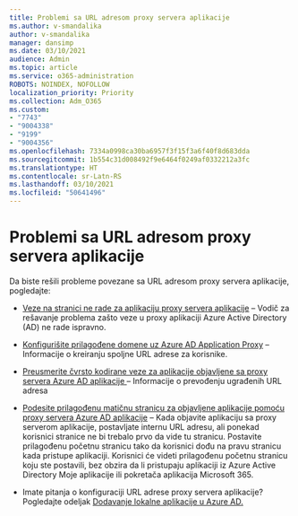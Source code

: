 ```yaml
---
title: Problemi sa URL adresom proxy servera aplikacije
ms.author: v-smandalika
author: v-smandalika
manager: dansimp
ms.date: 03/10/2021
audience: Admin
ms.topic: article
ms.service: o365-administration
ROBOTS: NOINDEX, NOFOLLOW
localization_priority: Priority
ms.collection: Adm_O365
ms.custom:
- "7743"
- "9004338"
- "9199"
- "9004356"
ms.openlocfilehash: 7334a0998ca30ba6957f3f15f3a6f40f8d683dda
ms.sourcegitcommit: 1b554c31d008492f9e6464f0249af0332212a3fc
ms.translationtype: HT
ms.contentlocale: sr-Latn-RS
ms.lasthandoff: 03/10/2021
ms.locfileid: "50641496"
---
```

# <a name="application-proxy-url-issues"></a>Problemi sa URL adresom proxy servera aplikacije

Da biste rešili probleme povezane sa URL adresom proxy servera aplikacije, pogledajte:

- [Veze na stranici ne rade za aplikaciju proxy servera aplikacije](https://docs.microsoft.com/azure/active-directory/manage-apps/application-proxy-page-links-broken-problem)  – Vodič za rešavanje problema zašto veze u proxy aplikaciji Azure Active Directory (AD) ne rade ispravno.

- [Konfigurišite prilagođene domene uz Azure AD Application Proxy](https://docs.microsoft.com/azure/active-directory/manage-apps/application-proxy-configure-custom-domain)  – Informacije o kreiranju spoljne URL adrese za korisnike.

- [Preusmerite čvrsto kodirane veze za aplikacije objavljene sa proxy servera Azure AD aplikacije ](https://docs.microsoft.com/azure/active-directory/manage-apps/application-proxy-configure-hard-coded-link-translation)  – Informacije o prevođenju ugrađenih URL adresa

- [Podesite prilagođenu matičnu stranicu za objavljene aplikacije pomoću proxy servera Azure AD aplikacije](https://docs.microsoft.com/azure/active-directory/manage-apps/application-proxy-configure-custom-home-page#change-the-home-page-in-the-azure-portal) – Kada objavite aplikaciju sa proxy serverom aplikacije, postavljate internu URL adresu, ali ponekad korisnici stranice ne bi trebalo prvo da vide tu stranicu. Postavite prilagođenu početnu stranicu tako da korisnici dođu na pravu stranicu kada pristupe aplikaciji. Korisnici će videti prilagođenu početnu stranicu koju ste postavili, bez obzira da li pristupaju aplikaciji iz Azure Active Directory Moje aplikacije ili pokretača aplikacija Microsoft 365.

- Imate pitanja o konfiguraciji URL adrese proxy servera aplikacije? Pogledajte odeljak [Dodavanje lokalne aplikacije u Azure AD.](https://docs.microsoft.com/azure/active-directory/manage-apps/application-proxy-add-on-premises-application#add-an-on-premises-app-to-azure-ad)
 


